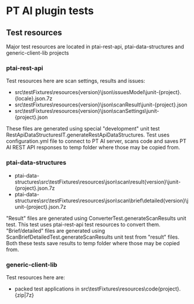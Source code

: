 # PT AI plugin tests
## Test resources
Major test resources are located in ptai-rest-api, ptai-data-structures and generic-client-lib projects
### ptai-rest-api
Test resources here are scan settings, results and issues:
+ src\testFixtures\resources\{version}\json\issuesModel\junit-{project}.{locale}.json.7z
+ src\testFixtures\resources\{version}\json\scanResult\junit-{project}.json
+ src\testFixtures\resources\{version}\json\scanSettings\junit-{project}.json

These files are generated using special "development" unit test RestApiDataStructuresIT.generateRestApiDataStructures. Test uses configuration.yml file to connect to PT AI server, scans code and saves PT AI REST API responses to temp folder where those may be copied from.

### ptai-data-structures
+ ptai-data-structures\src\testFixtures\resources\json\scan\result\{version}\junit-{project}.json.7z
+ ptai-data-structures\src\testFixtures\resources\json\scan\brief\detailed\{version}\junit-{project}.json.7z

"Result" files are generated using ConverterTest.generateScanResults unit test. This test uses ptai-rest-api test resources to convert them. "Brief/detailed" files are generated using ScanBriefDetailedTest.generateScanResults unit test from "result" files. Both these tests save results to temp folder where those may be copied from.

### generic-client-lib
Test resources here are: 
+ packed test applications in src\testFixtures\resources\code\{project}.{zip|7z} 
